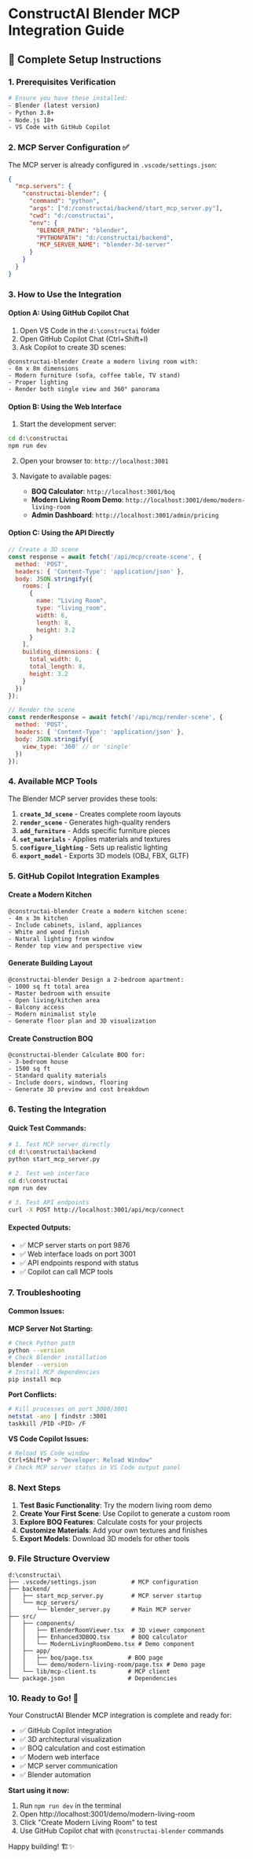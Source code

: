 # ConstructAI Blender MCP Integration Guide

## 🚀 Complete Setup Instructions

### 1. Prerequisites Verification
```bash
# Ensure you have these installed:
- Blender (latest version)
- Python 3.8+
- Node.js 18+
- VS Code with GitHub Copilot
```

### 2. MCP Server Configuration ✅
The MCP server is already configured in `.vscode/settings.json`:

```json
{
  "mcp.servers": {
    "constructai-blender": {
      "command": "python",
      "args": ["d:/constructai/backend/start_mcp_server.py"],
      "cwd": "d:/constructai",
      "env": {
        "BLENDER_PATH": "blender",
        "PYTHONPATH": "d:/constructai/backend",
        "MCP_SERVER_NAME": "blender-3d-server"
      }
    }
  }
}
```

### 3. How to Use the Integration

#### Option A: Using GitHub Copilot Chat
1. Open VS Code in the `d:\constructai` folder
2. Open GitHub Copilot Chat (Ctrl+Shift+I)
3. Ask Copilot to create 3D scenes:

```
@constructai-blender Create a modern living room with:
- 6m x 8m dimensions
- Modern furniture (sofa, coffee table, TV stand)
- Proper lighting
- Render both single view and 360° panorama
```

#### Option B: Using the Web Interface
1. Start the development server:
```bash
cd d:\constructai
npm run dev
```

2. Open your browser to: `http://localhost:3001`

3. Navigate to available pages:
   - **BOQ Calculator**: `http://localhost:3001/boq`
   - **Modern Living Room Demo**: `http://localhost:3001/demo/modern-living-room`
   - **Admin Dashboard**: `http://localhost:3001/admin/pricing`

#### Option C: Using the API Directly
```javascript
// Create a 3D scene
const response = await fetch('/api/mcp/create-scene', {
  method: 'POST',
  headers: { 'Content-Type': 'application/json' },
  body: JSON.stringify({
    rooms: [
      {
        name: "Living Room",
        type: "living_room",
        width: 6,
        length: 8,
        height: 3.2
      }
    ],
    building_dimensions: {
      total_width: 6,
      total_length: 8,
      height: 3.2
    }
  })
});

// Render the scene
const renderResponse = await fetch('/api/mcp/render-scene', {
  method: 'POST',
  headers: { 'Content-Type': 'application/json' },
  body: JSON.stringify({
    view_type: '360' // or 'single'
  })
});
```

### 4. Available MCP Tools

The Blender MCP server provides these tools:

1. **`create_3d_scene`** - Creates complete room layouts
2. **`render_scene`** - Generates high-quality renders
3. **`add_furniture`** - Adds specific furniture pieces
4. **`set_materials`** - Applies materials and textures
5. **`configure_lighting`** - Sets up realistic lighting
6. **`export_model`** - Exports 3D models (OBJ, FBX, GLTF)

### 5. GitHub Copilot Integration Examples

#### Create a Modern Kitchen
```
@constructai-blender Create a modern kitchen scene:
- 4m x 3m kitchen
- Include cabinets, island, appliances
- White and wood finish
- Natural lighting from window
- Render top view and perspective view
```

#### Generate Building Layout
```
@constructai-blender Design a 2-bedroom apartment:
- 1000 sq ft total area
- Master bedroom with ensuite
- Open living/kitchen area
- Balcony access
- Modern minimalist style
- Generate floor plan and 3D visualization
```

#### Create Construction BOQ
```
@constructai-blender Calculate BOQ for:
- 3-bedroom house
- 1500 sq ft
- Standard quality materials
- Include doors, windows, flooring
- Generate 3D preview and cost breakdown
```

### 6. Testing the Integration

#### Quick Test Commands:
```bash
# 1. Test MCP server directly
cd d:\constructai\backend
python start_mcp_server.py

# 2. Test web interface
cd d:\constructai
npm run dev

# 3. Test API endpoints
curl -X POST http://localhost:3001/api/mcp/connect
```

#### Expected Outputs:
- ✅ MCP server starts on port 9876
- ✅ Web interface loads on port 3001
- ✅ API endpoints respond with status
- ✅ Copilot can call MCP tools

### 7. Troubleshooting

#### Common Issues:

**MCP Server Not Starting:**
```bash
# Check Python path
python --version
# Check Blender installation
blender --version
# Install MCP dependencies
pip install mcp
```

**Port Conflicts:**
```bash
# Kill processes on port 3000/3001
netstat -ano | findstr :3001
taskkill /PID <PID> /F
```

**VS Code Copilot Issues:**
```bash
# Reload VS Code window
Ctrl+Shift+P > "Developer: Reload Window"
# Check MCP server status in VS Code output panel
```

### 8. Next Steps

1. **Test Basic Functionality**: Try the modern living room demo
2. **Create Your First Scene**: Use Copilot to generate a custom room
3. **Explore BOQ Features**: Calculate costs for your projects
4. **Customize Materials**: Add your own textures and finishes
5. **Export Models**: Download 3D models for other tools

### 9. File Structure Overview

```
d:\constructai\
├── .vscode/settings.json          # MCP configuration
├── backend/
│   ├── start_mcp_server.py        # MCP server startup
│   └── mcp_servers/
│       └── blender_server.py      # Main MCP server
├── src/
│   ├── components/
│   │   ├── BlenderRoomViewer.tsx  # 3D viewer component
│   │   ├── Enhanced3DBOQ.tsx      # BOQ calculator
│   │   └── ModernLivingRoomDemo.tsx # Demo component
│   ├── app/
│   │   ├── boq/page.tsx          # BOQ page
│   │   └── demo/modern-living-room/page.tsx # Demo page
│   └── lib/mcp-client.ts         # MCP client
└── package.json                  # Dependencies
```

### 10. Ready to Go! 🎉

Your ConstructAI Blender MCP integration is complete and ready for:
- ✅ GitHub Copilot integration
- ✅ 3D architectural visualization
- ✅ BOQ calculation and cost estimation
- ✅ Modern web interface
- ✅ MCP server communication
- ✅ Blender automation

**Start using it now:**
1. Run `npm run dev` in the terminal
2. Open http://localhost:3001/demo/modern-living-room
3. Click "Create Modern Living Room" to test
4. Use GitHub Copilot chat with `@constructai-blender` commands

Happy building! 🏗️✨
